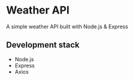 # Weather API

A simple weather API built with Node.js & Express

## Development stack

- Node.js
- Express
- Axios
